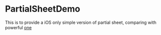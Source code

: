 # PartialSheetDemo

This is to provide a iOS only simple version of partial sheet, comparing with powerful [one](https://github.com/AndreaMiotto/PartialSheet)
